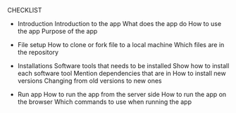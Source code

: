 CHECKLIST

* Introduction
Introduction to the app
What does the app do
How to use the app
Purpose of the app

* File setup
How to clone or fork file to a local machine
Which files are in the repository


* Installations
Software tools that needs to be installed
Show how to install each software tool
Mention dependencies that are in
How to install new versions
Changing from old versions to new ones

* Run app
How to run the app from the server side
How to run the app on the browser
Which commands to use when running the app
